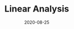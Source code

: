 ---
title:  "Linear Analysis"

collection: teaching
type:  "Math 675"
date: 2020-08-25
location:  "GMU"
permalink: /teaching/m675f20
venue:  "GMU Fall"
---